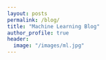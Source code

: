 ```yaml
---
layout: posts
permalink: /blog/
title: "Machine Learning Blog"
author_profile: true
header:
  image: "/images/ml.jpg"
---
```



